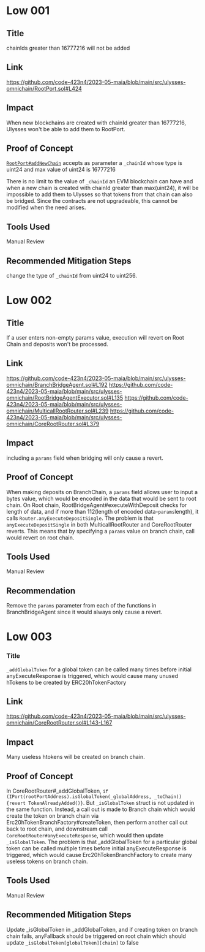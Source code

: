 # Low 001

## Title

chainIds greater than 16777216 will not be added

## Link

https://github.com/code-423n4/2023-05-maia/blob/main/src/ulysses-omnichain/RootPort.sol#L424

## Impact

When new blockchains are created with chainId greater than 16777216, Ulysses won't be able to add them to RootPort.

## Proof of Concept

[`RootPort#addNewChain`](https://github.com/code-423n4/2023-05-maia/blob/main/src/ulysses-omnichain/RootPort.sol#L424) accepts as parameter a `_chainId` whose type is uint24 and max value of uint24 is 16777216

There is no limit to the value of `_chainId` an EVM blockchain can have and when a new chain is created with chainId greater than max(uint24), it will be impossible to add them to Ulysses so that tokens from that chain can also be bridged.
Since the contracts are not upgradeable, this cannot be modified when the need arises.

## Tools Used

Manual Review

## Recommended Mitigation Steps

change the type of `_chainId` from uint24 to uint256.



# Low 002

## Title

If a user enters non-empty params value, execution will revert on Root Chain and deposits won't be processed.

## Link

https://github.com/code-423n4/2023-05-maia/blob/main/src/ulysses-omnichain/BranchBridgeAgent.sol#L192
https://github.com/code-423n4/2023-05-maia/blob/main/src/ulysses-omnichain/RootBridgeAgentExecutor.sol#L135
https://github.com/code-423n4/2023-05-maia/blob/main/src/ulysses-omnichain/MulticallRootRouter.sol#L239
https://github.com/code-423n4/2023-05-maia/blob/main/src/ulysses-omnichain/CoreRootRouter.sol#L379

## Impact

including a `params` field when bridging will only cause a revert.

## Proof of Concept

When making deposits on BranchChain, a `params` field allows user to input a bytes value, which would be encoded in the data that would be sent to root chain.
On Root chain, RootBridgeAgent#executeWithDeposit checks for length of data, and if more than 112(length of encoded data-`params`length), it calls `Router.anyExecuteDepositSingle`. The problem is that `anyExecuteDepositSingle` in both MulticallRootRouter and CoreRootRouter reverts. This means that by specifying a `params` value on branch chain, call would revert on root chain.

## Tools Used

Manual Review

## Recommendation

Remove the `params` parameter from each of the functions in BranchBridgeAgent since it would always only cause a revert.


# Low 003

### Title

`_addGlobalToken` for a global token can be called many times before initial anyExecuteResponse is triggered, which would cause many unused hTokens to be created by ERC20hTokenFactory

## Link

https://github.com/code-423n4/2023-05-maia/blob/main/src/ulysses-omnichain/CoreRootRouter.sol#L143-L167

## Impact

Many useless htokens will be created on branch chain.

## Proof of Concept

In CoreRootRouter#\_addGlobalToken, `if (IPort(rootPortAddress).isGlobalToken(_globalAddress, _toChain)){revert TokenAlreadyAdded()}`.
But `_isGlobalToken` struct is not updated in the same function. Instead, a call out is made to Branch chain which would create the token on branch chain via Erc20hTokenBranchFactory#createToken, then perform another call out back to root chain, and downstream call `CoreRootRouter#anyExecuteResponse`, which would then update `_isGlobalToken`.
The problem is that \_addGlobalToken for a particular global token can be called multiple times before initial anyExecuteResponse is triggered, which would cause Erc20hTokenBranchFactory to create many useless tokens on branch chain.

## Tools Used

Manual Review

## Recommended Mitigation Steps

Update \_isGlobalToken in \_addGlobalToken, and if creating token on branch chain fails, anyFallback should be triggered on root chain which should update `_isGlobalToken[globalToken][chain]` to false

